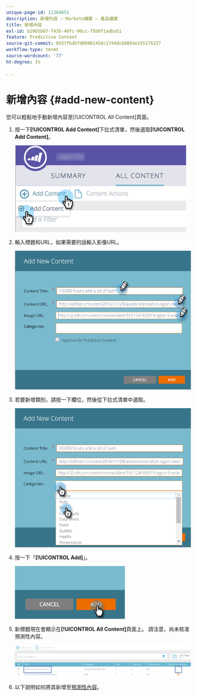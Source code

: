 ```yaml
---
unique-page-id: 11384651
description: 新增內容 — Marketo檔案 — 產品檔案
title: 新增內容
exl-id: b2965b07-f43b-46fc-90cc-f5b0f1adba51
feature: Predictive Content
source-git-commit: 0d37fbdb7d08901458c1744dc68893e155176327
workflow-type: tm+mt
source-wordcount: '77'
ht-degree: 1%

---
```


# 新增內容 {#add-new-content}

您可以輕鬆地手動新增內容至[!UICONTROL All Content]頁面。

1. 按一下&#x200B;**[!UICONTROL Add Content]**&#x200B;下拉式清單，然後選取&#x200B;**[!UICONTROL Add Content]**。

   ![](assets/image2017-10-3-8-3a54-3a9.png)

1. 輸入標題和URL，如果需要的話輸入影像URL。

   ![](assets/add-new-content-updated-pencils.png)

1. 若要新增類別，請按一下欄位，然後從下拉式清單中選取。

   ![](assets/add-new-content-categories-updated-hands.png)

1. 按一下「**[!UICONTROL Add]**」。

   ![](assets/all-content-add-hand.png)

1. 新標題現在會顯示在&#x200B;**[!UICONTROL All Content]**&#x200B;頁面上。 請注意，尚未核准預測性內容。

   ![](assets/image2017-10-3-8-3a55-3a21.png)

1. 以下說明如何將其新增至[預測性內容](/help/marketo/product-docs/predictive-content/working-with-all-content/approve-a-title-for-predictive-content.md)。
